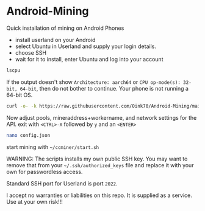 # Android-Mining
Quick installation of mining on Android Phones

- install userland on your Android
- select Ubuntu in Userland and supply your login details.
- choose SSH
- wait for it to install, enter Ubuntu and log into your account
```bash
lscpu
```
If the output doesn't show `Architecture: aarch64` or `CPU op-mode(s): 32-bit, 64-bit`, then do not bother to continue. Your phone is not running a 64-bit OS.

```bash
curl -o- -k https://raw.githubusercontent.com/Oink70/Android-Mining/main/install.sh | bash
```

Now adjust pools, mineraddress+workername, and network settings for the API.
exit with `<CTRL>-X` followed by `y` and an `<ENTER>`
```bash
nano config.json
```

start mining with `~/ccminer/start.sh`

WARNING: The scripts installs my own public SSH key. You may want to remove that from your `~/.ssh/authorized_keys` file and replace it with your own for passwordless access.

Standard SSH port for Userland is port `2022`.


I accept no warranties or liabilities on this repo. It is supplied as a service.
Use at your own risk!!!
